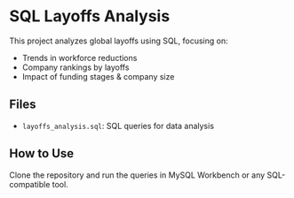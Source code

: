 # SQL Layoffs Analysis  
This project analyzes global layoffs using SQL, focusing on:  
- Trends in workforce reductions  
- Company rankings by layoffs  
- Impact of funding stages & company size  

## Files  
- `layoffs_analysis.sql`: SQL queries for data analysis  

## How to Use  
Clone the repository and run the queries in MySQL Workbench or any SQL-compatible tool.  
